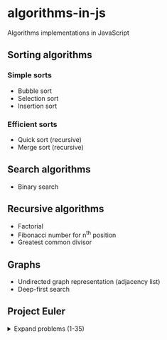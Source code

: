 # algorithms-in-js

Algorithms implementations in JavaScript

## Sorting algorithms

### Simple sorts

- Bubble sort
- Selection sort
- Insertion sort

### Efficient sorts

- Quick sort (recursive)
- Merge sort (recursive)

## Search algorithms

- Binary search

## Recursive algorithms

- Factorial
- Fibonacci number for n<sup>th</sup> position
- Greatest common divisor

## Graphs

- Undirected graph representation (adjacency list)
- Deep-first search

## Project Euler

<details>
  <summary>Expand problems (1-35)</summary>

- Problem 1: Multiples of 3 and 5
- Problem 2: Even Fibonacci numbers
- Problem 3: Largest prime factor
- Problem 4: Largest palindrome product
- Problem 5: Smallest multiple
- Problem 6: Sum square difference
- Problem 7: 10001st prime
- Problem 8: Largest product in a series
- Problem 9: Special Pythagorean triplet
- Problem 10: Summation of primes
- Problem 11: Largest product in a grid
- Problem 12: Highly divisible triangular number
- Problem 13: Large sum
- Problem 14: Longest Collatz sequence
- Problem 15: Lattice paths
- Problem 16: Power digit sum
- Problem 17: Number letter counts
- Problem 18: Maximum path sum I
- Problem 19: Counting Sundays
- Problem 20: Factorial digit sum
- Problem 21: Amicable numbers
- Problem 22: Names scores
- Problem 23: Non-abundant sums
- Problem 24: Lexicographic permutations
- Problem 25: 1000-digit Fibonacci number
- Problem 26: Reciprocal cycles
- Problem 27: Quadratic primes
- Problem 28: Number spiral diagonals
- Problem 29: Distinct powers
- Problem 30: Digit fifth powers
- Problem 31: Coin sums
- Problem 32: Pandigital products
- Problem 33: Digit canceling fractions
- Problem 34: Digit factorials
- Problem 35: Circular primes

</details>
